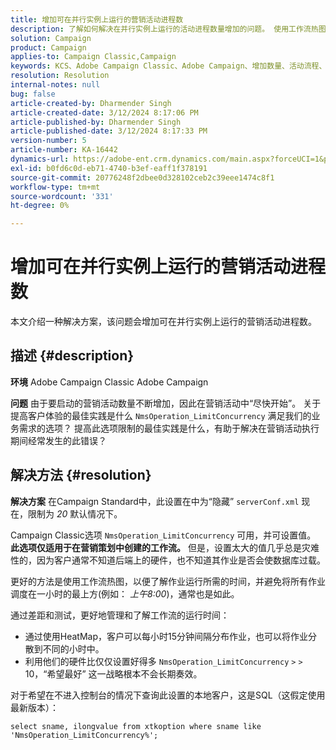 ```yaml
---
title: 增加可在并行实例上运行的营销活动进程数
description: 了解如何解决在并行实例上运行的活动进程数量增加的问题。 使用工作流热图。
solution: Campaign
product: Campaign
applies-to: Campaign Classic,Campaign
keywords: KCS、Adobe Campaign Classic、Adobe Campaign、增加数量、活动流程、实例、并行、最佳实践
resolution: Resolution
internal-notes: null
bug: false
article-created-by: Dharmender Singh
article-created-date: 3/12/2024 8:17:06 PM
article-published-by: Dharmender Singh
article-published-date: 3/12/2024 8:17:33 PM
version-number: 5
article-number: KA-16442
dynamics-url: https://adobe-ent.crm.dynamics.com/main.aspx?forceUCI=1&pagetype=entityrecord&etn=knowledgearticle&id=56b42c7b-ade0-ee11-904c-6045bd045872
exl-id: b0fd6c0d-eb71-4740-b3ef-eaff1f378191
source-git-commit: 20776248f2dbee0d328102ceb2c39eee1474c8f1
workflow-type: tm+mt
source-wordcount: '331'
ht-degree: 0%

---
```


# 增加可在并行实例上运行的营销活动进程数


本文介绍一种解决方案，该问题会增加可在并行实例上运行的营销活动进程数。

## 描述 {#description}


<b>环境</b>
Adobe Campaign Classic Adobe Campaign

<b>问题</b>
由于要启动的营销活动数量不断增加，因此在营销活动中“尽快开始”。
关于提高客户体验的最佳实践是什么 `NmsOperation_LimitConcurrency` 满足我们的业务需求的选项？
提高此选项限制的最佳实践是什么，有助于解决在营销活动执行期间经常发生的此错误？


## 解决方法 {#resolution}


<b>解决方案</b>
在Campaign Standard中，此设置在中为“隐藏” `serverConf.xml` 现在，限制为 *20* 默认情况下。  

Campaign Classic选项 `NmsOperation_LimitConcurrency` 可用，并可设置值。
<b>此选项仅适用于在营销策划中创建的工作流。</b>
但是，设置太大的值几乎总是灾难性的，因为客户通常不知道后端上的硬件，也不知道其作业是否会使数据库过载。

更好的方法是使用工作流热图，以便了解作业运行所需的时间，并避免将所有作业调度在一小时的最上方(例如： *上午8:00*)，通常也是如此。

通过差距和测试，更好地管理和了解工作流的运行时间：

- 通过使用HeatMap，客户可以每小时15分钟间隔分布作业，也可以将作业分散到不同的小时中。
- 利用他们的硬件比仅仅设置好得多 `NmsOperation_LimitConcurrency` `>` `>`  10，“希望最好” 这一战略根本不会长期奏效。


对于希望在不进入控制台的情况下查询此设置的本地客户，这是SQL（这假定使用最新版本）：


```
select sname, ilongvalue from xtkoption where sname like 'NmsOperation_LimitConcurrency%';
```
